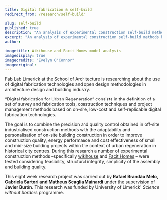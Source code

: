 ```yaml
---
title: Digital fabrication & self-build
redirect_from: /research/self-build/

slug: self-build
published: true
description: "An analysis of experimental construction self-build methods based on digital fabrication"
excerpt: "An analysis of experimental construction self-build methods based on digital fabrication. This research has been possible thanks of the support of University of Limerick' Science without borders programme"
author:

imagetitle: Wikihouse and Facit Homes model analysis
imagedisplay: true
imagecredits: "Evelyn O'Connor"
imageoriginal:
---
```


Fab Lab Limerick at the School of Architecture is researching about the use of digital fabrication technologies and open design methodologies in architecture design and building industry.

“Digital fabrication for Urban Regeneration” consists in the definition of a set of survey and fabrication tools, construction techniques and project management methods based on on-site, low-cost and self-replicable digital fabrication technologies.

The goal is to combine the precision and quality control obtained in off-site industrialised construction methods with the adaptability and personalisation of on-site building construction in order to improve construction quality, energy performance and cost effectiveness of small and mid-size building projects within the context of urban regeneration in historical city centres. During this research a number of experimental construction methods –specifically [wikihouse](http://wikihouse.cc) and [Facit Homes](http://facit-homes.com/) – were tested considering feasibility, structural integrity, simplicity of the assembly and building quality.

This eight week research project was carried out by **Rafael Brandão Melo, Gabriela Sartori and Matheus Scaglia Mainardi** under the supervision of **Javier Burón**. This research was funded by University of Limerick' *Science without borders* programme.
